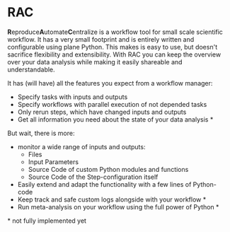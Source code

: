 # RAC

**R**eproduce**A**utomate**C**entralize is a workflow tool for small scale scientific workflow. It has a very small footprint and is entirely written and configurable using plane Python. This makes is easy to use, but doesn't sacrifice flexibility and extensibility.
With RAC you can keep the overview over your data analysis while making it easily shareable and understandable.

It has (will have) all the features you expect from a workflow manager:

- Specify tasks with inputs and outputs
- Specify workflows with parallel execution of not depended tasks
- Only rerun steps, which have changed inputs and outputs
- Get all information you need about the state of your data analysis \*

But wait, there is more:

- monitor a wide range of inputs and outputs:
    + Files
    + Input Parameters
    + Source Code of custom Python modules and functions
    + Source Code of the Step-configuration itself
- Easily extend and adapt the functionality with a few lines of Python-code
- Keep track and safe custom logs alongside with your workflow \*
- Run meta-analysis on your workflow using the full power of Python \*

\* not fully implemented yet

